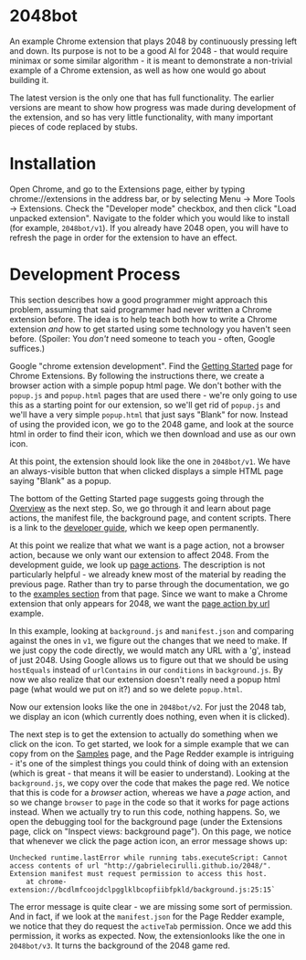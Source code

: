 2048bot
=======

An example Chrome extension that plays 2048 by continuously pressing left and down.  Its purpose is not to be a good AI for 2048 - that would require minimax or some similar algorithm - it is meant to demonstrate a non-trivial example of a Chrome extension, as well as how one would go about building it.

The latest version is the only one that has full functionality.  The earlier versions are meant to show how progress was made during development of the extension, and so has very little functionality, with many important pieces of code replaced by stubs.

Installation
============

Open Chrome, and go to the Extensions page, either by typing chrome://extensions in the address bar, or by selecting Menu -> More Tools -> Extensions.  Check the "Developer mode" checkbox, and then click "Load unpacked extension".  Navigate to the folder which you would like to install (for example, `2048bot/v1`).  If you already have 2048 open, you will have to refresh the page in order for the extension to have an effect.

Development Process
===================

This section describes how a good programmer might approach this problem, assuming that said programmer had never written a Chrome extension before.  The idea is to help teach both how to write a Chrome extension *and* how to get started using some technology you haven't seen before.  (Spoiler:  You *don't* need someone to teach you - often, Google suffices.)

Google "chrome extension development".  Find the [Getting Started](https://developer.chrome.com/extensions/getstarted) page for Chrome Extensions.  By following the instructions there, we create a browser action with a simple popup html page.  We don't bother with the `popup.js` and `popup.html` pages that are used there - we're only going to use this as a starting point for our extension, so we'll get rid of `popup.js` and we'll have a very simple `popup.html` that just says "Blank" for now.  Instead of using the provided icon, we go to the 2048 game, and look at the source html in order to find their icon, which we then download and use as our own icon.

At this point, the extension should look like the one in `2048bot/v1`.  We have an always-visible button that when clicked displays a simple HTML page saying "Blank" as a popup.

The bottom of the Getting Started page suggests going through the [Overview](https://developer.chrome.com/extensions/overview) as the next step.  So, we go through it and learn about page actions, the manifest file, the background page, and content scripts.  There is a link to the [developer guide](https://developer.chrome.com/extensions/devguide), which we keep open permanently.

At this point we realize that what we want is a page action, not a browser action, because we only want our extension to affect 2048.  From the development guide, we look up [page actions](https://developer.chrome.com/extensions/pageAction).  The description is not particularly helpful - we already knew most of the material by reading the previous page.  Rather than try to parse through the documentation, we go to the [examples section](http://src.chromium.org/viewvc/chrome/trunk/src/chrome/common/extensions/docs/examples/api/pageAction/) from that page.  Since we want to make a Chrome extension that only appears for 2048, we want the [page action by url](http://src.chromium.org/viewvc/chrome/trunk/src/chrome/common/extensions/docs/examples/api/pageAction/pageaction_by_url/) example.

In this example, looking at `background.js` and `manifest.json` and comparing against the ones in `v1`, we figure out the changes that we need to make.  If we just copy the code directly, we would match any URL with a 'g', instead of just 2048.  Using Google allows us to figure out that we should be using `hostEquals` instead of `urlContains` in our `conditions` in `background.js`.  By now we also realize that our extension doesn't really need a popup html page (what would we put on it?) and so we delete `popup.html`.

Now our extension looks like the one in `2048bot/v2`.  For just the 2048 tab, we display an icon (which currently does nothing, even when it is clicked).

The next step is to get the extension to actually do something when we click on the icon.  To get started, we look for a simple example that we can copy from on the [Samples](https://developer.chrome.com/extensions/samples) page, and the Page Redder example is intriguing - it's one of the simplest things you could think of doing with an extension (which is great - that means it will be easier to understand).  Looking at the `background.js`, we copy over the code that makes the page red.  We notice that this is code for a *browser* action, whereas we have a *page* action, and so we change `browser` to `page` in the code so that it works for page actions instead.  When we actually try to run this code, nothing happens.  So, we open the debugging tool for the background page (under the Extensions page, click on "Inspect views: background page").  On this page, we notice that whenever we click the page action icon, an error message shows up:

    Unchecked runtime.lastError while running tabs.executeScript: Cannot access contents of url "http://gabrielecirulli.github.io/2048/". Extension manifest must request permission to access this host.
        at chrome-extension://bcdlmfcoojdclpgglklbcopfiibfpkld/background.js:25:15`

The error message is quite clear - we are missing some sort of permission.  And in fact, if we look at the `manifest.json` for the Page Redder example, we notice that they do request the `activeTab` permission.  Once we add this permission, it works as expected.  Now, the extensionlooks like the one in `2048bot/v3`.  It turns the background of the 2048 game red.
